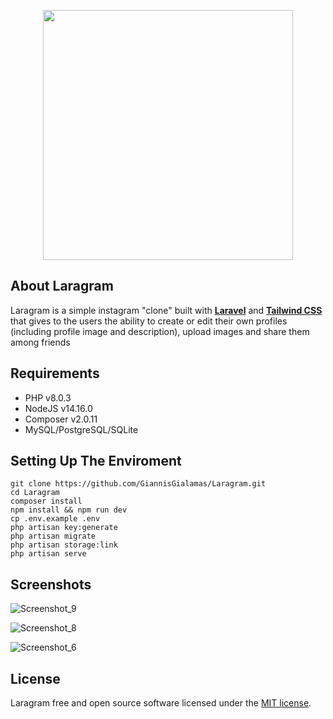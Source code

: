 <p align="center"><a href="https://laravel.com" target="_blank"><img src="https://user-images.githubusercontent.com/68366048/115306700-7e25a880-a168-11eb-96f8-25089d7af368.png" width="400"></a></p>

## About Laragram

Laragram is a simple instagram "clone" built with **[Laravel](https://laravel.com/)** and **[
Tailwind CSS](https://tailwindcss.com/)** that gives to the users
the ability to create or edit their own profiles (including profile image and description), upload images and share them among friends

## Requirements

-   PHP v8.0.3
-   NodeJS v14.16.0
-   Composer v2.0.11
-   MySQL/PostgreSQL/SQLite

## Setting Up The Enviroment

```
git clone https://github.com/GiannisGialamas/Laragram.git
cd Laragram
composer install
npm install && npm run dev
cp .env.example .env
php artisan key:generate
php artisan migrate
php artisan storage:link
php artisan serve
```

## Screenshots

![Screenshot_9](https://user-images.githubusercontent.com/68366048/115310154-a2d04f00-a16d-11eb-9165-62aa6090b90e.png)

![Screenshot_8](https://user-images.githubusercontent.com/68366048/115310264-d0b59380-a16d-11eb-8f90-5a348b86afea.png)

![Screenshot_6](https://user-images.githubusercontent.com/68366048/115310334-edea6200-a16d-11eb-95ed-3781df4315cc.png)

## License

Laragram free and open source software licensed under the [MIT license](https://opensource.org/licenses/MIT).
